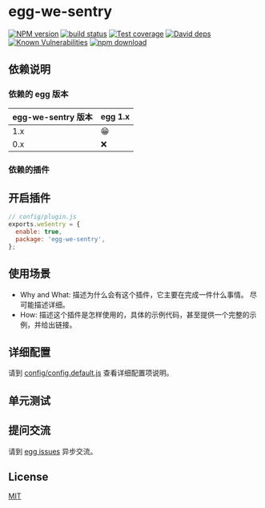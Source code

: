 # egg-we-sentry

[![NPM version][npm-image]][npm-url]
[![build status][travis-image]][travis-url]
[![Test coverage][codecov-image]][codecov-url]
[![David deps][david-image]][david-url]
[![Known Vulnerabilities][snyk-image]][snyk-url]
[![npm download][download-image]][download-url]

[npm-image]: https://img.shields.io/npm/v/egg-we-sentry.svg?style=flat-square
[npm-url]: https://npmjs.org/package/egg-we-sentry
[travis-image]: https://img.shields.io/travis/eggjs/egg-we-sentry.svg?style=flat-square
[travis-url]: https://travis-ci.org/eggjs/egg-we-sentry
[codecov-image]: https://img.shields.io/codecov/c/github/eggjs/egg-we-sentry.svg?style=flat-square
[codecov-url]: https://codecov.io/github/eggjs/egg-we-sentry?branch=master
[david-image]: https://img.shields.io/david/eggjs/egg-we-sentry.svg?style=flat-square
[david-url]: https://david-dm.org/eggjs/egg-we-sentry
[snyk-image]: https://snyk.io/test/npm/egg-we-sentry/badge.svg?style=flat-square
[snyk-url]: https://snyk.io/test/npm/egg-we-sentry
[download-image]: https://img.shields.io/npm/dm/egg-we-sentry.svg?style=flat-square
[download-url]: https://npmjs.org/package/egg-we-sentry

<!--
Description here.
-->

## 依赖说明

### 依赖的 egg 版本

egg-we-sentry 版本 | egg 1.x
--- | ---
1.x | 😁
0.x | ❌

### 依赖的插件
<!--

如果有依赖其它插件，请在这里特别说明。如

- security
- multipart

-->

## 开启插件

```js
// config/plugin.js
exports.weSentry = {
  enable: true,
  package: 'egg-we-sentry',
};
```

## 使用场景

- Why and What: 描述为什么会有这个插件，它主要在完成一件什么事情。
尽可能描述详细。
- How: 描述这个插件是怎样使用的，具体的示例代码，甚至提供一个完整的示例，并给出链接。

## 详细配置

请到 [config/config.default.js](config/config.default.js) 查看详细配置项说明。

## 单元测试

<!-- 描述如何在单元测试中使用此插件，例如 schedule 如何触发。无则省略。-->

## 提问交流

请到 [egg issues](https://github.com/eggjs/egg/issues) 异步交流。

## License

[MIT](LICENSE)
